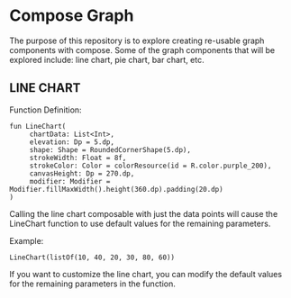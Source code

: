 # Compose Graph

The purpose of this repository is to explore creating re-usable graph components with compose.
Some of the graph components that will be explored include: line chart, pie chart, bar chart, etc.


## LINE CHART
Function Definition:
```
fun LineChart(
     chartData: List<Int>,
     elevation: Dp = 5.dp,
     shape: Shape = RoundedCornerShape(5.dp),
     strokeWidth: Float = 8f,
     strokeColor: Color = colorResource(id = R.color.purple_200),
     canvasHeight: Dp = 270.dp,
     modifier: Modifier = Modifier.fillMaxWidth().height(360.dp).padding(20.dp)
)
```
Calling the line chart composable with just the data points will cause the LineChart function to use
default values for the remaining parameters.

Example:
```
LineChart(listOf(10, 40, 20, 30, 80, 60))
```

If you want to customize the line chart, you can modify the default values for the remaining
parameters in the function.
